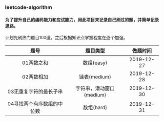 ### leetcode-algorithm 

#### 为了提升自己的编码能力和应试能力，用此项目来记录自己刷过的题，并简单记录思路。  
计划先刷热门题目100道，之后根据知识点掌握程度在逐个加强。

|   题号   |  题目类型  |  做题时间  |
|  :----: |   :----:  |  :----:   |
| 01两数之和  | 数组(easy) | 2019-12-27  |
| 02两数相加  | 链表(medium) | 2019-12-28  |
| 03无重复字符的最长子串 | 字符串，滑动窗口(medium)|2019-12-30|
|04寻找两个有序数组的中位数|数组(hard)|2019-12-31|